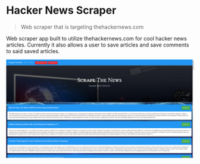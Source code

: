 # Hacker News Scraper
> Web scraper that is targeting thehackernews.com

Web scraper app built to utilize thehackernews.com for cool hacker news articles. Currently it also allows a user to save articles and save comments to said saved articles.

![](scraper.png)
